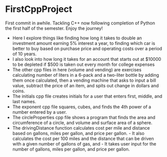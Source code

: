 ﻿# FirstCppProject
 First commit in awhile. Tackling C++ now following completion of Python the first half of the semester. 
 Enjoy the journey!
 - Here I explore things like finding how long it takes to double an investment amount earning 5% interest a year, to finding which car is better to buy based on purchase price and operating costs over a period of 10 years.
 - I also look into how long it takes for an account that starts out at $10000 to be depleted if $500 is taken out every month for college expenses
 - The other cpp files in here (volume and vending) are exercises calculating number of liters in a 6-pack and a two-liter bottle by adding them once calculated, then a vending machine that asks to input a bill value, subtract the price of an item, and spits out change in dollars and coins.
 - The initials cpp file creates initials for a user that enters first, middle, and last names.
 - The exponent cpp file squares, cubes, and finds the 4th power of a number entered by a user.
 - The circleProperties cpp file shows a program that finds the area and circumference of a circle, and volume and surface area of a sphere.
 - The drivingDistance function calculates cost per mile and distance based on gallons, miles per gallon, and price per gallon.
       - It also calculates the cost per 100 miles and the distance that can be driven with a given number of gallons of gas, and
       - It takes user input for the number of gallons, miles per gallon, and price per gallon.
